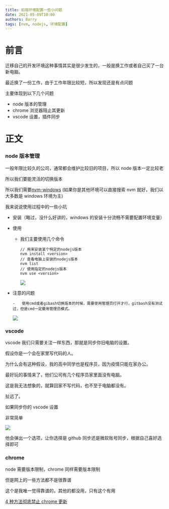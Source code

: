 ```yaml
---
title: 前端环境配置一些小问题
date: 2021-05-09T10:00
authors: Barry
tags: [nvm, nodejs, 环境配置]
---
```


# 前言

迁移自己的开发环境这种事情其实是很少发生的，一般是换工作或者自己买了一台新电脑。

最近换了一份工作，由于工作年限比较短，所以发现还是有点问题

主要体现到以下几个问题

- node 版本的管理
- chrome 浏览器阻止其更新
- vscode 设置，插件同步

<!--truncate-->

# 正文

### node 版本管理

一般年限比较久的公司，通常都会维护比较旧的项目，所以 node 版本一定比较老

所以我们要能灵活的切换版本

所以我们需要[nvm-windows](https://github.com/coreybutler/nvm-windows) (如果你是其他环境可以直接搜索 nvm 就好，我们以大多数是 windows 环境为主)

我来说说使用过程中的一些小坑

- 安装（略过，没什么好讲的，windows 的安装十分流畅不需要配置环境变量）

- 使用

  - 我们主要使用几个命令

    ```
    // 用来安装某个特定的nodejs版本
    nvm install <version>
    // 查看电脑上安装的nodejs版本
    nvm list
    // 使用指定的nodejs版本
    nvm use <version>
    ```

    ![](https://files.catbox.moe/886j7j.png)

- 注意的问题

      -   使用cmd或者gibash切换版本的时候，需要使用管理员打开才行，gitbash没有测试过，但是cmd一定要用管理员模式。

  ![](https://files.catbox.moe/8e8z7i.png)

### vscode

vscode 我们只需要关注一样东西，那就是同步你旧电脑的设置。

假设你是一个会在家里写代码的人。

为什么会有这种假设，我的高中同学也是程序员，因为疫情只能在家办公。

最好玩的事情来了，他们公司有几个程序员家里面没有电脑。

这是我无法想象的，就算回家不写代码，也不至于电脑都没有。

扯远了。

如果同步你的 vscode 设置

非常简单

![](https://files.catbox.moe/dvikvf.png)

他会弹出一个选项，让你选择是 github 同步还是微软账号同步，根据自己喜好选择即可

### chrome

node 需要版本限制，chrome 同样需要版本限制

但是网上的一些方法都不是很靠谱

这个是我唯一觉得靠谱的，其他的都没用，只有这个有用

[4 种方法彻底禁止 chrome 更新](https://zh.wikihow.com/%E5%BD%BB%E5%BA%95%E7%A6%81%E7%94%A8%E8%B0%B7%E6%AD%8CChrome%E6%9B%B4%E6%96%B0)
